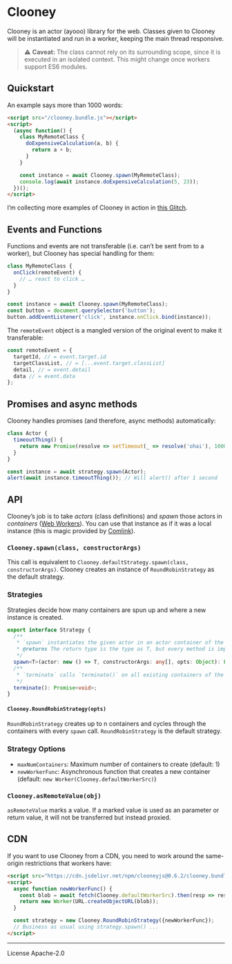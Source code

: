 # Clooney
Clooney is an actor (ayooo) library for the web. Classes given to Clooney will be instantiated and run in a worker, keeping the main thread responsive.

> ⚠️ **Caveat:** The class cannot rely on its surrounding scope, since it is executed in an isolated context. This might change once workers support ES6 modules.

## Quickstart
An example says more than 1000 words:

```html
<script src="/clooney.bundle.js"></script>
<script>
  (async function() {
    class MyRemoteClass {
      doExpensiveCalculation(a, b) {
        return a + b;
      }
    }

    const instance = await Clooney.spawn(MyRemoteClass);
    console.log(await instance.doExpensiveCalculation(5, 23));
  })();
</script>
```

I’m collecting more examples of Clooney in action in [this Glitch](https://clooney-examples.glitch.me/).

## Events and Functions
Functions and events are not transferable (i.e. can’t be sent from to a worker), but Clooney has special handling for them:

```js
class MyRemoteClass {
  onClick(remoteEvent) {
    // … react to click …
  }
}

const instance = await Clooney.spawn(MyRemoteClass);
const button = document.querySelector('button');
button.addEventListener('click', instance.onClick.bind(instance));
```

The `remoteEvent` object is a mangled version of the original event to make it transferable:

```js
const remoteEvent = {
  targetId, // = event.target.id
  targetClassList, // = [...event.target.classList]
  detail, // = event.detail
  data // = event.data
};
```

## Promises and async methods
Clooney handles promises (and therefore, async methods) automatically:

```js
class Actor {
  timeoutThing() {
    return new Promise(resolve => setTimeout(_ => resolve('ohai'), 1000));
  }
}

const instance = await strategy.spawn(Actor);
alert(await instance.timeoutThing()); // Will alert() after 1 second
```

## API
Clooney’s job is to take _actors_ (class definitions) and _spawn_ those actors in _containers_ ([Web Workers][Web Worker]). You can use that instance as if it was a local instance (this is magic provided by [Comlink]).

### `Clooney.spawn(class, constructorArgs)`
This call is equivalent to `Clooney.defaultStrategy.spawn(class, constructorArgs)`. Clooney creates an instance of `RoundRobinStrategy` as the default strategy.

### Strategies
Strategies decide how many containers are spun up and where a new instance is created.

```typescript
export interface Strategy {
  /**
   * `spawn` instantiates the given actor in an actor container of the strategy’s choice.
   * @returns The return type is the type as T, but every method is implicitly async.
   */
  spawn<T>(actor: new () => T, constructorArgs: any[], opts: Object): Promise<T>;
  /**
   * `terminate` calls `terminate()` on all existing containers of the strategy.
   */
  terminate(): Promise<void>;
}
```

#### `Clooney.RoundRobinStrategy(opts)`
`RoundRobinStrategy` creates up to n containers and cycles through the containers with every `spawn` call. `RoundRobinStrategy` is the default strategy.

### Strategy Options

- `maxNumContainers`: Maximum number of containers to create (default: 1)
- `newWorkerFunc`: Asynchronous function that creates a new container (default: `new Worker(Clooney.defaultWorkerSrc)`)

### `Clooney.asRemoteValue(obj)`

`asRemoteValue` marks a value. If a marked value is used as an parameter or return value, it will not be transferred but instead proxied.

## CDN
If you want to use Clooney from a CDN, you need to work around the same-origin restrictions that workers have:

```html
<script src="https://cdn.jsdelivr.net/npm/clooneyjs@0.6.2/clooney.bundle.min.js"></script>
<script>
  async function newWorkerFunc() {
    const blob = await fetch(Clooney.defaultWorkerSrc).then(resp => resp.blob())
    return new Worker(URL.createObjectURL(blob));
  }

  const strategy = new Clooney.RoundRobinStrategy({newWorkerFunc});
  // Business as usual using strategy.spawn() ...
</script>
```

[Comlink]: https://github.com/GoogleChromeLabs/comlink
[Web Worker]: https://developer.mozilla.org/en-US/docs/Web/API/Web_Workers_API

---
License Apache-2.0
